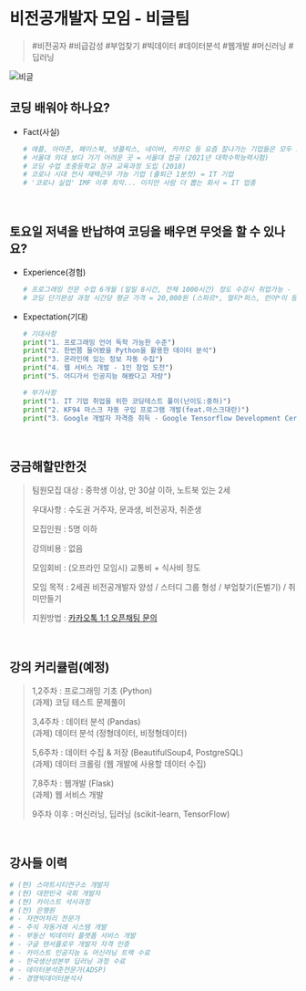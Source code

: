 # 비전공개발자 모임 - 비글팀

> #비전공자 #비급감성 #부업찾기 #빅데이터 #데이터분석 #웹개발 #머신러닝 #딥러닝

<img src="https://image.freepik.com/free-vector/collection-beagle-many-action-illustration_77984-1013.jpg" alt="비글" /> 

<br>

## 코딩 배워야 하나요?

* Fact(사실)

  ```python
  # 애플, 아마존, 페이스북, 넷플릭스, 네이버, 카카오 등 요즘 잘나가는 기업들은 모두 IT 기업!
  # 서울대 의대 보다 가기 어려운 곳 = 서울대 컴공 (2021년 대학수학능력시험)
  # 코딩 수업 초중등학교 정규 교육과정 도입 (2018)
  # 코로나 시대 전사 재택근무 가능 기업 (출퇴근 1분컷) = IT 기업
  # '코로나 실업' IMF 이후 최악... 이지만 사람 더 뽑는 회사 = IT 업종
  ```

<br>

## 토요일 저녁을 반납하여 코딩을 배우면 무엇을 할 수 있나요?

* Experience(경험)

  ```python
  # 프로그래밍 전문 수업 6개월 (일일 8시간, 전체 1000시간) 정도 수강시 취업가능 - 일주일 하루 공부하는거로 IT 기업에 취업 못합니다.
  # 코딩 단기완성 과정 시간당 평균 가격 = 20,000원 (스파르*, 멀티*퍼스, 런어*이 등) - 제대로 배우려면 시간 + 돈 투자 해야합니다.
  ```

* Expectation(기대)

  ```python
  # 기대사항
  print("1. 프로그래밍 언어 독학 가능한 수준")
  print("2. 한번쯤 들어봤을 Python을 활용한 데이터 분석")
  print("3. 온라인에 있는 정보 자동 수집")
  print("4. 웹 서비스 개발 - 1인 창업 도전")
  print("5. 어디가서 인공지능 해봤다고 자랑")
  
  # 부가사항
  print("1. IT 기업 취업을 위한 코딩테스트 풀이(난이도:중하)")
  print("2. KF94 마스크 자동 구입 프로그램 개발(feat.마스크대란)")
  print("3. Google 개발자 자격증 취득 - Google Tensorflow Development Certificate")
  ```

<br>

## 궁금해할만한것

> 팀원모집 대상 : 중학생 이상, 만 30살 이하, 노트북 있는 2세
>
> 우대사항 : 수도권 거주자, 문과생, 비전공자, 취준생
>
> 모집인원 : 5명 이하
>
> 강의비용 : 없음
>
> 모임회비 : (오프라인 모임시) 교통비 + 식사비 정도 
>
> 모임 목적 : 2세권 비전공개발자 양성 / 스터디 그룹 형성 / 부업찾기(돈벌기) / 취미만들기 
>
> 지원방법 : [카카오톡 1:1 오픈채팅 문의](https://open.kakao.com/o/szox80Qc)

<br>

## 강의 커리큘럼(예정)

> 1,2주차 : 프로그래밍 기초 (Python)<br>
> (과제) 코딩 테스트 문제풀이
>
> 3,4주차 : 데이터 분석 (Pandas)<br>
> (과제) 데이터 분석 (정형데이터, 비정형데이터)
>
> 5,6주차 : 데이터 수집 & 저장 (BeautifulSoup4, PostgreSQL)<br>
> (과제) 데이터 크롤링 (웹 개발에 사용할 데이터 수집)
>
> 7,8주차 : 웹개발 (Flask)<br>
> (과제) 웹 서비스 개발
>
> 9주차 이후 : 머신러닝, 딥러닝 (scikit-learn, TensorFlow)

<br>

## 강사들 이력

```python
# (현) 스마트시티연구소 개발자
# (현) 대한민국 국회 개발자
# (현) 카이스트 석사과정
# (전) 은행원
# - 자연어처리 전문가
# - 주식 자동거래 시스템 개발
# - 부동산 빅데이터 플랫폼 서비스 개발
# - 구글 텐서플로우 개발자 자격 인증
# - 카이스트 인공지능 & 머신러닝 트랙 수료
# - 한국생산성본부 딥러닝 과정 수료
# - 데이터분석준전문가(ADSP)
# - 경영빅데이터분석사
```



